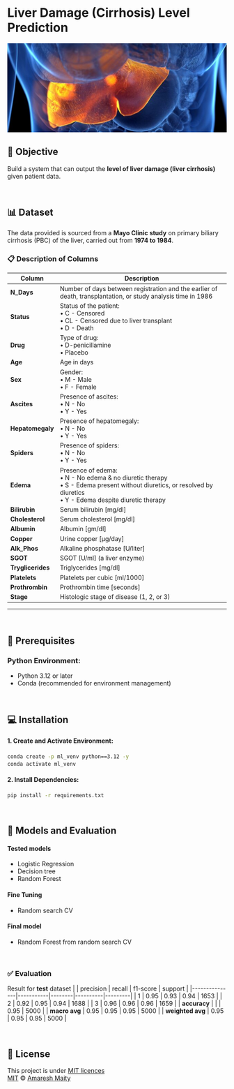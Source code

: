 # Liver Damage (Cirrhosis) Level Prediction

![alt text](Liver-Cirrhosis.png)

## 🎯 Objective
Build a system that can output the **level of liver damage (liver cirrhosis)** given patient data.

<br/>

## 📊 Dataset
The data provided is sourced from a **Mayo Clinic study** on primary biliary cirrhosis (PBC) of the liver, carried out from **1974 to 1984**.



### 📋 Description of Columns

| Column         | Description                                                                                                  |
|----------------|--------------------------------------------------------------------------------------------------------------|
| **N_Days**     | Number of days between registration and the earlier of death, transplantation, or study analysis time in 1986 |
| **Status**     | Status of the patient: <br>• C - Censored <br>• CL - Censored due to liver transplant <br>• D - Death         |
| **Drug**       | Type of drug: <br>• D-penicillamine <br>• Placebo                                                            |
| **Age**        | Age in days                                                                                                  |
| **Sex**        | Gender: <br>• M - Male <br>• F - Female                                                                      |
| **Ascites**    | Presence of ascites: <br>• N - No <br>• Y - Yes                                                              |
| **Hepatomegaly** | Presence of hepatomegaly: <br>• N - No <br>• Y - Yes                                                      |
| **Spiders**    | Presence of spiders: <br>• N - No <br>• Y - Yes                                                              |
| **Edema**      | Presence of edema: <br>• N - No edema & no diuretic therapy <br>• S - Edema present without diuretics, or resolved by diuretics <br>• Y - Edema despite diuretic therapy |
| **Bilirubin**  | Serum bilirubin [mg/dl]                                                                                      |
| **Cholesterol**| Serum cholesterol [mg/dl]                                                                                    |
| **Albumin**    | Albumin [gm/dl]                                                                                              |
| **Copper**     | Urine copper [µg/day]                                                                                        |
| **Alk_Phos**   | Alkaline phosphatase [U/liter]                                                                               |
| **SGOT**       | SGOT [U/ml] (a liver enzyme)                                                                                 |
| **Tryglicerides** | Triglycerides [mg/dl]                                                                                     |
| **Platelets**  | Platelets per cubic [ml/1000]                                                                                |
| **Prothrombin**| Prothrombin time [seconds]                                                                                   |
| **Stage**      | Histologic stage of disease (1, 2, or 3)                                                                     |

---
<br/>

## 🚀 Prerequisites
### Python Environment:

* Python 3.12 or later
* Conda (recommended for environment management)

<br/>

## 💻 Installation
#### 1. Create and Activate Environment:
```bash
conda create -p ml_venv python==3.12 -y
conda activate ml_venv
```

#### 2. Install Dependencies:
```bash
pip install -r requirements.txt
```

<br/>

## 🤖 Models and Evaluation
#### Tested models
- Logistic Regression
- Decision tree
- Random Forest

#### Fine Tuning
* Random search CV

#### Final model
- Random Forest from random search CV

<br/>

### ✅ Evaluation
Result for **test** dataset
|               | precision | recall | f1-score | support |
|---------------|-----------|--------|----------|---------|
| 1             | 0.95      | 0.93   | 0.94     | 1653    |
| 2             | 0.92      | 0.95   | 0.94     | 1688    |
| 3             | 0.96      | 0.96   | 0.96     | 1659    |
| **accuracy**  |           |        | 0.95     | 5000    |
| **macro avg** | 0.95      | 0.95   | 0.95     | 5000    |
| **weighted avg** | 0.95   | 0.95   | 0.95     | 5000    |


<br/>

## 📝 License
This project is under [MIT licences](../LICENSE) <br/>
[MIT](../LICENSE) © [Amaresh Maity](https://github.com/amareshmaity)